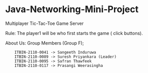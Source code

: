 # Java-Networking-Mini-Project
Multiplayer Tic-Tac-Toe Game Server

Rule:
	The player1 will be who first starts the game ( click buttons).

About Us:
    Group Members (Group F);

        ITBIN-2110-0041 -> Sangeeth Induruwa
        ITBIN-2110-0089 -> Suresh Priyankara (Leader)
        ITBIN-2110-0095 -> Safran Thawfeek 
        ITBIN-2110-0117 -> Prasangi Weerasingha
